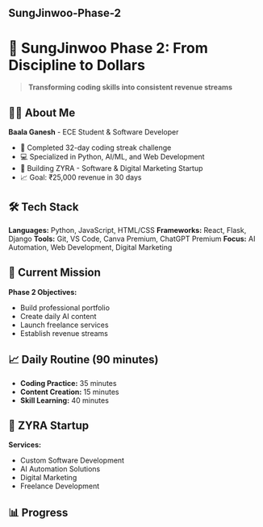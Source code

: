 ##  SungJinwoo-Phase-2

# 🚀 SungJinwoo Phase 2: From Discipline to Dollars

> **Transforming coding skills into consistent revenue streams**

## 👨‍💻 About Me

**Baala Ganesh** - ECE Student & Software Developer 
- 🎯 Completed 32-day coding streak challenge 
- 💻 Specialized in Python, AI/ML, and Web Development
- 🚀 Building ZYRA -  Software & Digital Marketing  Startup
- 📈 Goal: ₹25,000 revenue in 30 days

## 🛠️ Tech Stack

**Languages:** Python, JavaScript, HTML/CSS
**Frameworks:** React, Flask, Django
**Tools:** Git, VS Code, Canva Premium, ChatGPT Premium
**Focus:** AI Automation, Web Development, Digital Marketing

## 🎯 Current Mission

**Phase 2 Objectives:**
- Build professional portfolio
- Create daily AI content
- Launch freelance services
- Establish revenue streams

## 📈 Daily Routine (90 minutes)

- **Coding Practice:** 35 minutes
- **Content Creation:** 15 minutes  
- **Skill Learning:** 40 minutes

## 🚀 ZYRA Startup

**Services:**
- Custom Software Development
- AI Automation Solutions
- Digital Marketing
- Freelance Development

## 📊 Progress
